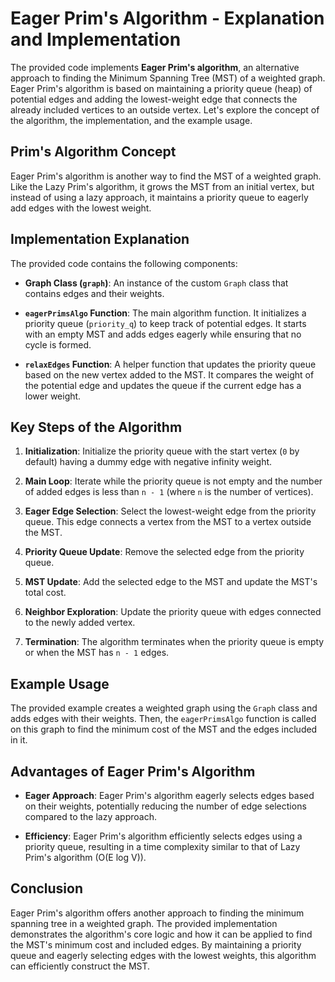 # Eager Prim's Algorithm - Explanation and Implementation

The provided code implements **Eager Prim's algorithm**, an alternative approach to finding the Minimum Spanning Tree (MST) of a weighted graph. Eager Prim's algorithm is based on maintaining a priority queue (heap) of potential edges and adding the lowest-weight edge that connects the already included vertices to an outside vertex. Let's explore the concept of the algorithm, the implementation, and the example usage.

## Prim's Algorithm Concept

Eager Prim's algorithm is another way to find the MST of a weighted graph. Like the Lazy Prim's algorithm, it grows the MST from an initial vertex, but instead of using a lazy approach, it maintains a priority queue to eagerly add edges with the lowest weight.

## Implementation Explanation

The provided code contains the following components:

-   **Graph Class (`graph`)**: An instance of the custom `Graph` class that contains edges and their weights.

-   **`eagerPrimsAlgo` Function**: The main algorithm function. It initializes a priority queue (`priority_q`) to keep track of potential edges. It starts with an empty MST and adds edges eagerly while ensuring that no cycle is formed.

-   **`relaxEdges` Function**: A helper function that updates the priority queue based on the new vertex added to the MST. It compares the weight of the potential edge and updates the queue if the current edge has a lower weight.

## Key Steps of the Algorithm

1. **Initialization**: Initialize the priority queue with the start vertex (`0` by default) having a dummy edge with negative infinity weight.

2. **Main Loop**: Iterate while the priority queue is not empty and the number of added edges is less than `n - 1` (where `n` is the number of vertices).

3. **Eager Edge Selection**: Select the lowest-weight edge from the priority queue. This edge connects a vertex from the MST to a vertex outside the MST.

4. **Priority Queue Update**: Remove the selected edge from the priority queue.

5. **MST Update**: Add the selected edge to the MST and update the MST's total cost.

6. **Neighbor Exploration**: Update the priority queue with edges connected to the newly added vertex.

7. **Termination**: The algorithm terminates when the priority queue is empty or when the MST has `n - 1` edges.

## Example Usage

The provided example creates a weighted graph using the `Graph` class and adds edges with their weights. Then, the `eagerPrimsAlgo` function is called on this graph to find the minimum cost of the MST and the edges included in it.

## Advantages of Eager Prim's Algorithm

-   **Eager Approach**: Eager Prim's algorithm eagerly selects edges based on their weights, potentially reducing the number of edge selections compared to the lazy approach.

-   **Efficiency**: Eager Prim's algorithm efficiently selects edges using a priority queue, resulting in a time complexity similar to that of Lazy Prim's algorithm (O(E log V)).

## Conclusion

Eager Prim's algorithm offers another approach to finding the minimum spanning tree in a weighted graph. The provided implementation demonstrates the algorithm's core logic and how it can be applied to find the MST's minimum cost and included edges. By maintaining a priority queue and eagerly selecting edges with the lowest weights, this algorithm can efficiently construct the MST.
